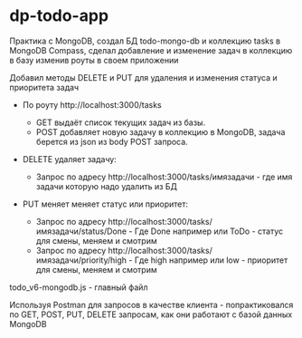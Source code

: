 # dp-todo-app

Практика с MongoDB, создал БД todo-mongo-db и коллекцию tasks в MongoDB Compass, сделал добавление и изменение задач в коллекцию в базу изменив роуты в своем приложении

Добавил методы DELETE и PUT для удаления и изменения статуса и приоритета задач

-   По роуту http://localhost:3000/tasks

    -   GET выдаёт список текущих задач из базы.
    -   POST добавляет новую задачу в коллекцию в MongoDB, задача берется из json из body POST запроса.

-   DELETE удаляет задачу:

    -   Запрос по адресу http://localhost:3000/tasks/имязадачи - где имя задачи которую надо удалить из БД

-   PUT меняет меняет статус или приоритет:
    -   Запрос по адресу http://localhost:3000/tasks/имязадачи/status/Done - Где Done например или ToDo - статус для смены, меняем и смотрим
    -   Запрос по адресу http://localhost:3000/tasks/имязадачи/priority/high - Где high например или low - приоритет для смены, меняем и смотрим

todo_v6-mongodb.js - главный файл

Используя Postman для запросов в качестве клиента - попрактиковался по GET, POST, PUT, DELETE запросам, как они работают с базой данных MongoDB
